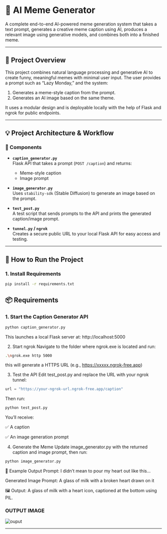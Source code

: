 # 🤖 AI Meme Generator

A complete end-to-end AI-powered meme generation system that takes a text prompt, generates a creative meme caption using AI, produces a relevant image using generative models, and combines both into a finished meme.

---

## 🧠 Project Overview

This project combines natural language processing and generative AI to create funny, meaningful memes with minimal user input. The user provides a prompt such as “Lazy Monday,” and the system:

1. Generates a meme-style caption from the prompt.
2. Generates an AI image based on the same theme.

It uses a modular design and is deployable locally with the help of Flask and ngrok for public endpoints.

---

## 💡 Project Architecture & Workflow


### 🧩 Components

- **`caption_generator.py`**  
  Flask API that takes a prompt (`POST /caption`) and returns:
  - Meme-style caption
  - Image prompt  

- **`image_generator.py`**  
  Uses `stability-sdk` (Stable Diffusion) to generate an image based on the prompt.  
- **`test_post.py`**  
  A test script that sends prompts to the API and prints the generated caption/image prompt.

- **`tunnel.py` / `ngrok`**  
  Creates a secure public URL to your local Flask API for easy access and testing.

---

## 🚀 How to Run the Project

### 1. Install Requirements

```bash
pip install -r requirements.txt
```
## 📦 Requirements

### 1. Start the Caption Generator API

```bash
python caption_generator.py
```
This launches a local Flask server at:
http://localhost:5000

2. Start ngrok
Navigate to the folder where ngrok.exe is located and run:

```bash
.\ngrok.exe http 5000
```
this will generate a  HTTPS URL (e.g., https://xxxxx.ngrok-free.app)

3. Test the API
Edit test_post.py and replace the URL with your ngrok tunnel:

```python
url = "https://your-ngrok-url.ngrok-free.app/caption"
```
Then run:
```bash
python test_post.py
```
You’ll receive:

✅ A caption

✅ An image generation prompt

4. Generate the Meme
Update image_generator.py with the returned caption and image prompt, then run:

```bash
python image_generator.py
```

📸 Example Output
Prompt:
I didn’t mean to pour my heart out like this...

Generated Image Prompt:
A glass of milk with a broken heart drawn on it

🖼 Output:
A glass of milk with a heart icon, captioned at the bottom using PIL.


### OUTPUT IMAGE 


![ouput](https://github.com/user-attachments/assets/7d2689b6-7784-499c-bc8b-b3c25497387f)

---





